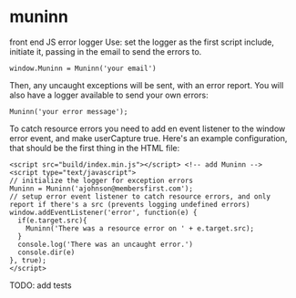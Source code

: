 # muninn
front end JS error logger
Use:
set the logger as the first script include, initiate it, passing in the email to send the errors to.

```
window.Muninn = Muninn('your email')
```

Then, any uncaught exceptions will be sent, with an error report.
You will also have a logger available to send your own errors:
```
Muninn('your error message');
```
To catch resource errors you need to add en event listener to the window error event, and make userCapture true.
Here's an example configuration, that should be the first thing in the HTML file:
```
<script src="build/index.min.js"></script> <!-- add Muninn -->
<script type="text/javascript">
// initialize the logger for exception errors
Muninn = Muninn('ajohnson@membersfirst.com');
// setup error event listener to catch resource errors, and only report if there's a src (prevents logging undefined errors)
window.addEventListener('error', function(e) { 
  if(e.target.src){
    Muninn('There was a resource error on ' + e.target.src);
  }
  console.log('There was an uncaught error.')
  console.dir(e)
}, true);
</script>
```

 TODO:
 add tests
